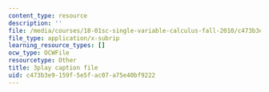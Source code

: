```yaml
---
content_type: resource
description: ''
file: /media/courses/18-01sc-single-variable-calculus-fall-2010/c473b3e9159f5e5fac07a75e40bf9222_jBkXbAgMj6s.vtt
file_type: application/x-subrip
learning_resource_types: []
ocw_type: OCWFile
resourcetype: Other
title: 3play caption file
uid: c473b3e9-159f-5e5f-ac07-a75e40bf9222
---
```

